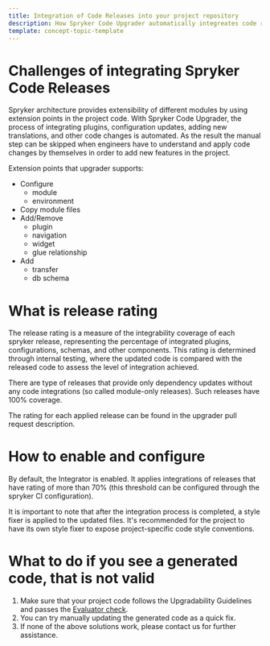 ```yaml
---
title: Integration of Code Releases into your project repository
description: How Spryker Code Upgrader automatically integreates code releases into your code base
template: concept-topic-template
---
```


# Challenges of integrating Spryker Code Releases

Spryker architecture provides extensibility of different modules by using extension points in the project code.
With Spryker Code Upgrader, the process of integrating plugins, configuration updates, adding new translations, and other code changes is automated.
As the result the manual step can be skipped when engineers have to understand and apply code changes by themselves in order to add new features in the project.

Extension points that upgrader supports:
- Configure
  - module
  - environment
- Copy module files
- Add/Remove
  - plugin
  - navigation
  - widget
  - glue relationship
- Add
  - transfer
  - db schema

# What is release rating
The release rating is a measure of the integrability coverage of each spryker release, representing the percentage of integrated plugins, configurations, schemas, and other components.
This rating is determined through internal testing, where the updated code is compared with the released code to assess the level of integration achieved.

There are type of releases that provide only dependency updates without any code integrations (so called module-only releases). Such releases have 100% coverage. 

The rating for each applied release can be found in the upgrader pull request description.

# How to enable and configure
By default, the Integrator is enabled. It applies integrations of releases that have rating of more than 70% (this threshold can be configured through the spryker CI configuration).

It is important to note that after the integration process is completed, a style fixer is applied to the updated files. It's recommended for the project to have its own style fixer to expose project-specific code style conventions.

# What to do if you see a generated code, that is not valid
1. Make sure that your project code follows the Upgradability Guidelines and passes the [Evaluator check](/docs/scos/dev/guidelines/keeping-a-project-upgradable/run-the-evaluator-tool.html).
2. You can try manually updating the generated code as a quick fix.
3. If none of the above solutions work, please contact us for further assistance.
